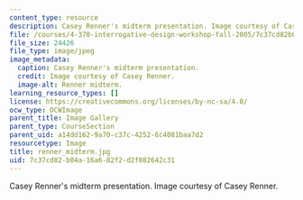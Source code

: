 ```yaml
---
content_type: resource
description: Casey Renner's midterm presentation. Image courtesy of Casey Renner.
file: /courses/4-370-interrogative-design-workshop-fall-2005/7c37cd82b04a16a682f2d2f082642c31_renner_midterm.jpg
file_size: 24426
file_type: image/jpeg
image_metadata:
  caption: Casey Renner's midterm presentation.
  credit: Image courtesy of Casey Renner.
  image-alt: Renner midterm.
learning_resource_types: []
license: https://creativecommons.org/licenses/by-nc-sa/4.0/
ocw_type: OCWImage
parent_title: Image Gallery
parent_type: CourseSection
parent_uid: a14dd162-9a70-c37c-4252-6c4081baa7d2
resourcetype: Image
title: renner_midterm.jpg
uid: 7c37cd82-b04a-16a6-82f2-d2f082642c31
---
```

Casey Renner's midterm presentation. Image courtesy of Casey Renner.